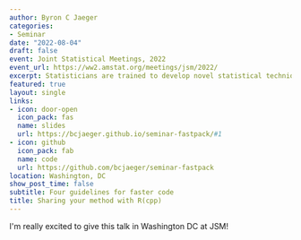 ```yaml
---
author: Byron C Jaeger
categories:
- Seminar
date: "2022-08-04"
draft: false
event: Joint Statistical Meetings, 2022
event_url: https://ww2.amstat.org/meetings/jsm/2022/
excerpt: Statisticians are trained to develop novel statistical techniques that can be used to engage with complex problems. However, we are less likely to receive training in software development. Without efficiently coded algorithms, intuitive documentation, and friendly APIs, the methods we 'share' in our R packages may cause frustration and turn potential users away (possibly to a less valid method!). In this talk, I focus on efficiently writing the core algorithms in R packages using Rcpp. I share my experience developing R packages with statistical methods and present four ideas that have made a positive impact on my work.
featured: true
layout: single
links:
- icon: door-open
  icon_pack: fas
  name: slides
  url: https://bcjaeger.github.io/seminar-fastpack/#1
- icon: github
  icon_pack: fab
  name: code
  url: https://github.com/bcjaeger/seminar-fastpack
location: Washington, DC
show_post_time: false
subtitle: Four guidelines for faster code
title: Sharing your method with R(cpp)
---
```


I'm really excited to give this talk in Washington DC at JSM!
